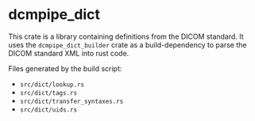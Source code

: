 # dcmpipe_dict #

This crate is a library containing definitions from the DICOM standard. It uses the `dcmpipe_dict_builder` crate as a
build-dependency to parse the DICOM standard XML into rust code.

Files generated by the build script:
- `src/dict/lookup.rs`
- `src/dict/tags.rs`
- `src/dict/transfer_syntaxes.rs`
- `src/dict/uids.rs`
